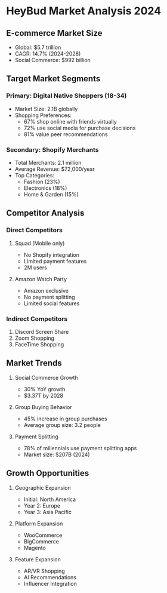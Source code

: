 # HeyBud Market Analysis 2024

## E-commerce Market Size
- Global: $5.7 trillion
- CAGR: 14.7% (2024-2028)
- Social Commerce: $992 billion

## Target Market Segments

### Primary: Digital Native Shoppers (18-34)
- Market Size: 2.1B globally
- Shopping Preferences:
  * 67% shop online with friends virtually
  * 72% use social media for purchase decisions
  * 81% value peer recommendations

### Secondary: Shopify Merchants
- Total Merchants: 2.1 million
- Average Revenue: $72,000/year
- Top Categories:
  * Fashion (23%)
  * Electronics (18%)
  * Home & Garden (15%)

## Competitor Analysis

### Direct Competitors
1. Squad (Mobile only)
   - No Shopify integration
   - Limited payment features
   - 2M users

2. Amazon Watch Party
   - Amazon exclusive
   - No payment splitting
   - Limited social features

### Indirect Competitors
1. Discord Screen Share
2. Zoom Shopping
3. FaceTime Shopping

## Market Trends

1. Social Commerce Growth
   - 30% YoY growth
   - $3.37T by 2028

2. Group Buying Behavior
   - 45% increase in group purchases
   - Average group size: 3.2 people

3. Payment Splitting
   - 78% of millennials use payment splitting apps
   - Market size: $207B (2024)

## Growth Opportunities

1. Geographic Expansion
   - Initial: North America
   - Year 2: Europe
   - Year 3: Asia Pacific

2. Platform Expansion
   - WooCommerce
   - BigCommerce
   - Magento

3. Feature Expansion
   - AR/VR Shopping
   - AI Recommendations
   - Influencer Integration